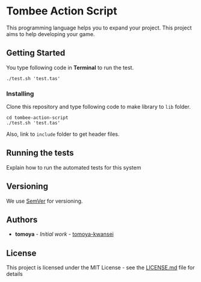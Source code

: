 # Tombee Action Script

This programming language helps you to expand your project.
This project aims to help developing your game.

## Getting Started

You type following code in **Terminal** to run the test.
```:
./test.sh 'test.tas'
```

### Installing
Clone this repository and type following code to make library to ```lib``` folder.
```:
cd tombee-action-script
./test.sh 'test.tas'
```
Also, link to ```include``` folder to get header files.

## Running the tests

Explain how to run the automated tests for this system

## Versioning

We use [SemVer](http://semver.org/) for versioning.

## Authors

* **tomoya** - *Initial work* - [tomoya-kwansei](https://github.com/tomoya-kwansei/)

## License

This project is licensed under the MIT License - see the [LICENSE.md](LICENSE.md) file for details
